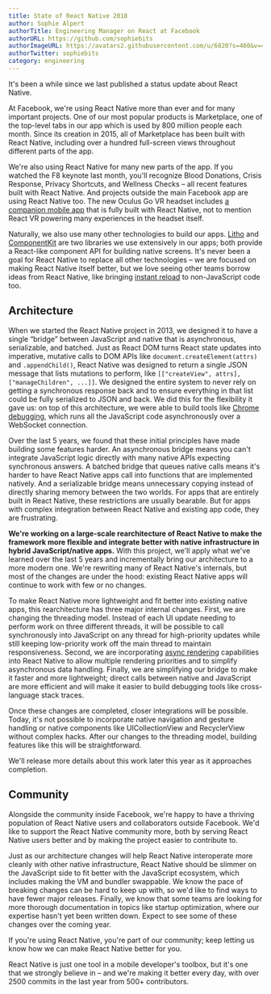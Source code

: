 ```yaml
---
title: State of React Native 2018
author: Sophie Alpert
authorTitle: Engineering Manager on React at Facebook
authorURL: https://github.com/sophiebits
authorImageURL: https://avatars2.githubusercontent.com/u/6820?s=460&v=4
authorTwitter: sophiebits
category: engineering
---
```


It's been a while since we last published a status update about React Native.

At Facebook, we're using React Native more than ever and for many important projects. One of our most popular products is Marketplace, one of the top-level tabs in our app which is used by 800 million people each month. Since its creation in 2015, all of Marketplace has been built with React Native, including over a hundred full-screen views throughout different parts of the app.

We're also using React Native for many new parts of the app. If you watched the F8 keynote last month, you'll recognize Blood Donations, Crisis Response, Privacy Shortcuts, and Wellness Checks – all recent features built with React Native. And projects outside the main Facebook app are using React Native too. The new Oculus Go VR headset includes [a companion mobile app](https://www.oculus.com/app/) that is fully built with React Native, not to mention React VR powering many experiences in the headset itself.

Naturally, we also use many other technologies to build our apps. [Litho](https://fblitho.com/) and [ComponentKit](https://componentkit.org/) are two libraries we use extensively in our apps; both provide a React-like component API for building native screens. It's never been a goal for React Native to replace all other technologies – we are focused on making React Native itself better, but we love seeing other teams borrow ideas from React Native, like bringing [instant reload](https://instagram-engineering.com/instant-feedback-in-ios-engineering-workflows-c3f6508c76c8) to non-JavaScript code too.

## Architecture

When we started the React Native project in 2013, we designed it to have a single “bridge” between JavaScript and native that is asynchronous, serializable, and batched. Just as React DOM turns React state updates into imperative, mutative calls to DOM APIs like `document.createElement(attrs)` and `.appendChild()`, React Native was designed to return a single JSON message that lists mutations to perform, like `[["createView", attrs], ["manageChildren", ...]]`. We designed the entire system to never rely on getting a synchronous response back and to ensure everything in that list could be fully serialized to JSON and back. We did this for the flexibility it gave us: on top of this architecture, we were able to build tools like [Chrome debugging](https://facebook.github.io/react-native/docs/debugging.html#chrome-developer-tools), which runs all the JavaScript code asynchronously over a WebSocket connection.

Over the last 5 years, we found that these initial principles have made building some features harder. An asynchronous bridge means you can't integrate JavaScript logic directly with many native APIs expecting synchronous answers. A batched bridge that queues native calls means it's harder to have React Native apps call into functions that are implemented natively. And a serializable bridge means unnecessary copying instead of directly sharing memory between the two worlds. For apps that are entirely built in React Native, these restrictions are usually bearable. But for apps with complex integration between React Native and existing app code, they are frustrating.

**We're working on a large-scale rearchitecture of React Native to make the framework more flexible and integrate better with native infrastructure in hybrid JavaScript/native apps.** With this project, we'll apply what we've learned over the last 5 years and incrementally bring our architecture to a more modern one. We're rewriting many of React Native's internals, but most of the changes are under the hood: existing React Native apps will continue to work with few or no changes.

To make React Native more lightweight and fit better into existing native apps, this rearchitecture has three major internal changes. First, we are changing the threading model. Instead of each UI update needing to perform work on three different threads, it will be possible to call synchronously into JavaScript on any thread for high-priority updates while still keeping low-priority work off the main thread to maintain responsiveness. Second, we are incorporating [async rendering](https://reactjs.org/blog/2018/03/01/sneak-peek-beyond-react-16.html) capabilities into React Native to allow multiple rendering priorities and to simplify asynchronous data handling. Finally, we are simplifying our bridge to make it faster and more lightweight; direct calls between native and JavaScript are more efficient and will make it easier to build debugging tools like cross-language stack traces.

Once these changes are completed, closer integrations will be possible. Today, it's not possible to incorporate native navigation and gesture handling or native components like UICollectionView and RecyclerView without complex hacks. After our changes to the threading model, building features like this will be straightforward.

We'll release more details about this work later this year as it approaches completion.

## Community

Alongside the community inside Facebook, we're happy to have a thriving population of React Native users and collaborators outside Facebook. We'd like to support the React Native community more, both by serving React Native users better and by making the project easier to contribute to.

Just as our architecture changes will help React Native interoperate more cleanly with other native infrastructure, React Native should be slimmer on the JavaScript side to fit better with the JavaScript ecosystem, which includes making the VM and bundler swappable. We know the pace of breaking changes can be hard to keep up with, so we'd like to find ways to have fewer major releases. Finally, we know that some teams are looking for more thorough documentation in topics like startup optimization, where our expertise hasn't yet been written down. Expect to see some of these changes over the coming year.

If you're using React Native, you're part of our community; keep letting us know how we can make React Native better for you.

React Native is just one tool in a mobile developer's toolbox, but it's one that we strongly believe in – and we're making it better every day, with over 2500 commits in the last year from 500+ contributors.

